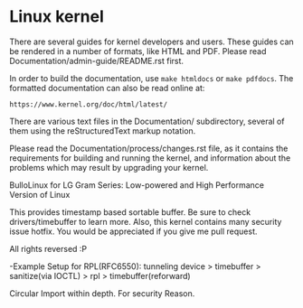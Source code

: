 Linux kernel
============

There are several guides for kernel developers and users. These guides can
be rendered in a number of formats, like HTML and PDF. Please read
Documentation/admin-guide/README.rst first.

In order to build the documentation, use ``make htmldocs`` or
``make pdfdocs``.  The formatted documentation can also be read online at:

    https://www.kernel.org/doc/html/latest/

There are various text files in the Documentation/ subdirectory,
several of them using the reStructuredText markup notation.

Please read the Documentation/process/changes.rst file, as it contains the
requirements for building and running the kernel, and information about
the problems which may result by upgrading your kernel.

BulloLinux for LG Gram Series: Low-powered and High Performance Version of Linux

This provides timestamp based sortable buffer. Be sure to check drivers/timebuffer to learn more.
Also, this kernel contains many security issue hotfix. You would be appreciated if you give me pull request.

All rights reversed :P

-Example Setup for RPL(RFC6550):
   tunneling device > timebuffer > sanitize(via IOCTL) > rpl > timebuffer(reforward)

Circular Import within depth. For security Reason.
